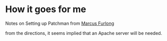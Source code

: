 # How it goes for me
Notes on Setting up Patchman from [Marcus Furlong](https://github.com/furlongm/patchman)

from the directions, it seems implied that an Apache server will be needed.
